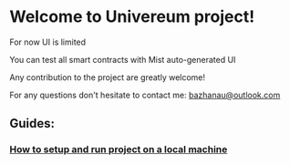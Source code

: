 # Welcome to Univereum project!

For now UI is limited

You can test all smart contracts with Mist auto-generated UI

Any contribution to the project are greatly welcome!

For any questions don't hesitate to contact me: bazhanau@outlook.com

## Guides:

### [How to setup and run project on a local machine](https://github.com/frostiq/univereum/wiki/How-to-setup-and-run-project-on-a-local-machine)
